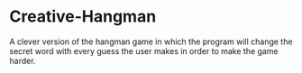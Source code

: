 # Creative-Hangman
A clever version of the hangman game in which the program will change the secret word with every guess the user makes in order to make the game harder.
